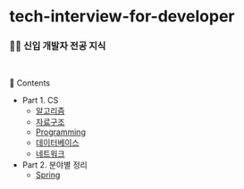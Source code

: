 # tech-interview-for-developer

### 👶🏻 신입 개발자 전공 지식
</br>

📖 Contents

- Part 1. CS
  - [알고리즘](Algorithm)
  - [자료구조](DataStructure)
  - [Programming](Programming)
  - [데이터베이스](Database)
  - [네트워크](Network)
- Part 2. 분야별 정리
  - [Spring](Spring)

